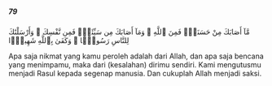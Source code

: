 ##### 79

<span class="ayah">مَّآ أَصَابَكَ مِنْ حَسَنَةٍۢ فَمِنَ ٱللَّهِ ۖ وَمَآ أَصَابَكَ مِن سَيِّئَةٍۢ فَمِن نَّفْسِكَ ۚ وَأَرْسَلْنَٰكَ لِلنَّاسِ رَسُولًۭا ۚ وَكَفَىٰ بِٱللَّهِ شَهِيدًۭا</span>

<span class="ayah_translation">Apa saja nikmat yang kamu peroleh adalah dari Allah, dan apa saja bencana yang menimpamu, maka dari (kesalahan) dirimu sendiri. Kami mengutusmu menjadi Rasul kepada segenap manusia. Dan cukuplah Allah menjadi saksi.</span>
